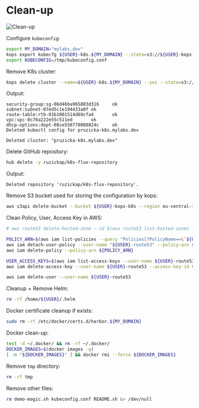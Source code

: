 # Clean-up

![Clean-up](https://raw.githubusercontent.com/aws-samples/eks-workshop/65b766c494a5b4f5420b2912d8373c4957163541/static/images/cleanup.svg?sanitize=true
"Clean-up")

Configure `kubeconfig`:

```bash
export MY_DOMAIN="mylabs.dev"
kops export kubecfg ${USER}-k8s.${MY_DOMAIN} --state=s3://${USER}-kops-k8s --kubeconfig /tmp/kubeconfig.conf
export KUBECONFIG=/tmp/kubeconfig.conf
```

Remove K8s cluster:

```bash
kops delete cluster --name=${USER}-k8s.${MY_DOMAIN} --yes --state=s3://${USER}-kops-k8s
```

Output:

```text
security-group:sg-06d46ba965803d316     ok
subnet:subnet-07ed5c1e194433a0f ok
route-table:rtb-01b1001514d69cfa4       ok
vpc:vpc-0c76a222e55c511ed       ok
dhcp-options:dopt-08ce550770088824c     ok
Deleted kubectl config for pruzicka-k8s.mylabs.dev

Deleted cluster: "pruzicka-k8s.mylabs.dev"
```

Delete GitHub repository:

```bash
hub delete -y ruzickap/k8s-flux-repository
```

Output:

```text
Deleted repository 'ruzickap/k8s-flux-repository'.
```

Remove S3 bucket used for storing the configuration by kops:

```bash
aws s3api delete-bucket --bucket ${USER}-kops-k8s --region eu-central-1
```

Clean Policy, User, Access Key in AWS:

```bash
# aws route53 delete-hosted-zone --id $(aws route53 list-hosted-zones --query "HostedZones[?Name==\`${MY_DOMAIN}.\`].Id" --output text)

POLICY_ARN=$(aws iam list-policies --query "Policies[?PolicyName==\`${USER}-AmazonRoute53Domains-cert-manager\`].{ARN:Arn}" --output text) && \
aws iam detach-user-policy --user-name "${USER}-route53" --policy-arn ${POLICY_ARN} && \
aws iam delete-policy --policy-arn ${POLICY_ARN}

USER_ACCESS_KEYS=$(aws iam list-access-keys --user-name ${USER}-route53 --query "AccessKeyMetadata[].AccessKeyId" --output text) && \
aws iam delete-access-key --user-name ${USER}-route53 --access-key-id ${USER_ACCESS_KEYS}

aws iam delete-user --user-name ${USER}-route53
```

Cleanup + Remove Helm:

```bash
rm -rf /home/${USER}/.helm
```

Docker certificate cleanup if exists:

```bash
sudo rm -rf /etc/docker/certs.d/harbor.${MY_DOMAIN}
```

Docker clean-up:

```bash
test -d ~/.docker/ && rm -rf ~/.docker/
DOCKER_IMAGES=$(docker images -q)
[ -n "${DOCKER_IMAGES}" ] && docker rmi --force ${DOCKER_IMAGES}
```

Remove `tmp` directory:

```bash
rm -rf tmp
```

Remove other files:

```bash
rm demo-magic.sh kubeconfig.conf README.sh &> /dev/null
```
